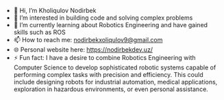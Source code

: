 - 👋 Hi, I’m Kholiqulov Nodirbek
- 👀 I’m interested in building code and solving complex problems
- 🌱 I’m currently learning about Robotics Engineering and have gained skills such as ROS
- 📫 How to reach me: nodirbekxoliqulov9@gmail.com
- 🌐 Personal website here: https://nodirbekdev.uz/
- ⚡ Fun fact: I have a desire to combine Robotics Engineering with Computer Science to develop sophisticated robotic systems capable of performing complex tasks with precision and efficiency. This could include designing robots for industrial automation, medical applications, exploration in hazardous environments, or even personal assistance.

<!---
kholiqulov/kholiqulov is a ✨ special ✨ repository because its `README.md` (this file) appears on your GitHub profile.
You can click the Preview link to take a look at your changes.
--->
